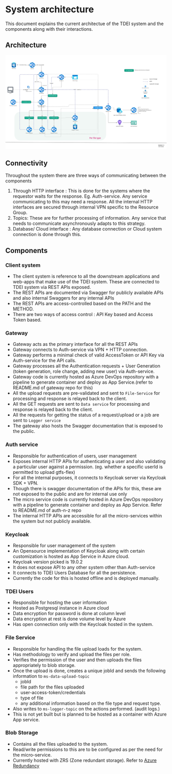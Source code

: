 # System architecture
This document explains the current architectue of the TDEI system and the components along with their interactions.

## Architecture 

![System architecture](./.assets/architecture-diagram-v1.1.jpg)


## Connectivity
Throughout the system there are three ways of communicating between the components
1. Through HTTP interface : This is done for the systems where the requestor waits for the response. Eg. Auth-service. Any service communicating to this may need a response. All the internal HTTP interfaces are secured through internal VPN specific to the Resource Group.
2. Topics: These are for further processing of information. Any service that needs to communicate asynchronously adapts to this strategy. 
3. Database/ Cloud interface : Any database connection or Cloud system connection is done through this.


## Components 

### Client system 
- The client system is reference to all the downstream applications and web-apps that make use of the TDEI system. These are connected to TDEI system via REST APIs exposed.
- The REST APIs are documented via Swagger for publicly available APIs and also internal Swaggers for any internal APIs
- The REST APIs are access-controlled based on the PATH and the METHOD.
- There are two ways of access control : API Key based and Access Token based.

### Gateway
- Gateway acts as the primary interface for all the REST APIs
- Gateway connects to Auth-service via VPN + HTTP connection.
- Gateway performs a minimal check of valid AccessToken or API Key via Auth-service for the API calls.
- Gateway processes all the Authentication requests + User Generation (token generation, role change, adding new user) via Auth-service.
- Gateway code  is currently hosted as Azure DevOps repository with a pipeline to generate container and deploy as App Service.(refer to README.md of gateway repo for this)
- All the upload requests are pre-validated and sent to `File-Service` for processing and response is relayed back to the client.
- All the GET requests are sent to `Data service` for processing and response is relayed back to the client.
- All the requests for getting the status of a request/upload or a job are sent to `Logger service`
- The gateway also hosts the Swagger documentation that is exposed to the public.

### Auth service 
- Responsible for authentication of users, user management
- Exposes internal HTTP APIs for authenticating a user and also validating a particular user against a permission. (eg. whether a specific userId is permitted to upload gtfs-flex)
- For all the internal purposes, it connects to Keycloak server via Keycloak SDK + VPN.
- Though there is swagger documentation of the APIs for this, these are not exposed to the public and are for internal use only
- The micro service code is currently hosted in Azure DevOps repository with a pipeline to generate container and deploy as App Service. Refer to README.md of auth-n-z repo 
- The internal HTTP APIs are accessible for all the micro-services within the system but not publicly available.

### Keycloak
- Responsible for user management of the system
- An Opensource implementation of Keycloak along with certain customization is hosted as App Service in Azure cloud. 
- Keycloak version picked is 19.0.2
- It does not expose API to any other system other than Auth-service 
- It connects to TDEI Users Database for all the persistence.
- Currently the code for this is hosted offline and is deployed manually.

### TDEI Users
- Responsible for hosting the user information
- Hosted as Postgresql instance in Azure cloud
- Data encryption for password is done at column level
- Data encryption at rest is done volume level by Azure 
- Has open connection only with the Keycloak hosted in the system.

### File Service
- Responsible for handling the file upload loads for the system.
- Has methodology to verify and upload the files per role.
- Verifies the permission of the user and then uploads the files appropriately to blob storage.
- Once the upload is done, creates a unique jobId and sends the following information to `ms-data-upload-topic`
    - jobId
    - file path for the files uploaded
    - user-access-token/credentials
    - type of file
    - any additional information based on the file type and request type.
- Also writes to `ms-logger-topic` on the actions performed. (audit logs.)
- This is not yet built but is planned to be hosted as a container with Azure App service.

### Blob Storage 
- Contains all the files uploaded to the system.
- Read/write permissions to this are to be configured as per the need for the micro-service.
- Currently hosted with ZRS (Zone redundant storage). Refer to [Azure Redundancy](../general/azure-redundancy.md)


